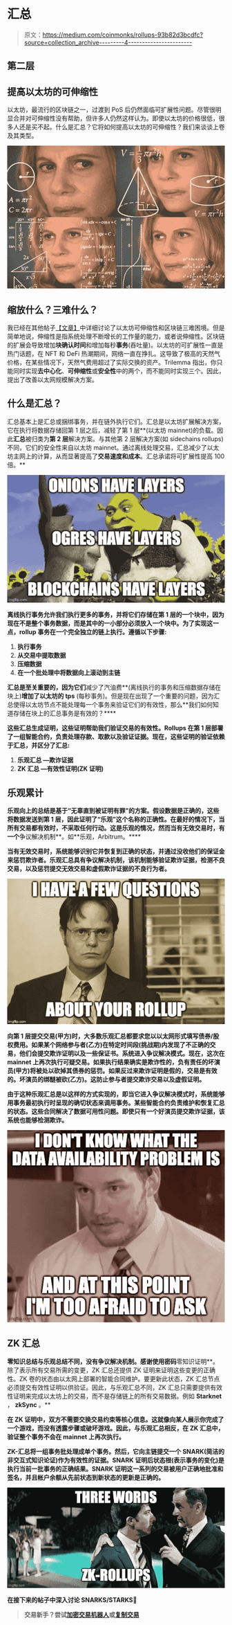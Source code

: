 # 汇总

> 原文：<https://medium.com/coinmonks/rollups-93b82d3bcdfc?source=collection_archive---------4----------------------->

## 第二层

## 提高以太坊的可伸缩性

以太坊，最流行的区块链之一，过渡到 PoS 后仍然面临可扩展性问题。尽管很明显合并对可伸缩性没有帮助，但许多人仍然这样认为。即使以太坊的价格很低，很多人还是买不起。什么是汇总？它将如何提高以太坊的可伸缩性？我们来谈谈上卷及其类型。

![](img/18a84ac3bd64d521b213e09975a51882.png)

## 缩放什么？三难什么？

我已经在其他帖子[【文章】](/@hnishal/ethereum-scaling-e5028944eaac)中详细讨论了以太坊可伸缩性和区块链三难困境。但是简单地说，伸缩性是指系统处理不断增长的工作量的能力，或者说伸缩性。区块链的扩展会导致增加**块确认时间**和增加每秒**事务**(吞吐量)。以太坊的可扩展性一直是热门话题，在 NFT 和 DeFi 热潮期间，网络一直在挣扎。这导致了极高的天然气价格，在某些情况下，天然气费用超过了实际交换的资产。Trilemma 指出，你只能同时实现**去中心化**、**可伸缩性**或**安全性**中的两个，而不能同时实现三个。因此，提出了改善以太网规模解决方案。

## 什么是汇总？

汇总基本上是汇总或捆绑事务，并在链外执行它们。汇总是以太坊扩展解决方案，它在执行将数据存储回第 1 层之后，减轻了第 1 层**(以太坊 mainnet)的负载。因此**汇总**被归类为**第 2 层**解决方案。与其他第 2 层解决方案(如 sidechains rollups)不同，它们的安全性来自以太坊 mainnet。通过离线处理交易，汇总减少了以太坊主网上的计算，从而显著提高了**交易速度和成本**。汇总承诺将可扩展性提高 100 倍。**

**![](img/b29e73f24cb1122cf85a640520712799.png)**

**离线执行事务允许我们执行更多的事务，并将它们存储在第 1 层的一个块中，因为现在不是整个事务数据，而是其中的一小部分必须放入一个块中。为了实现这一点，rollup 事务在一个完全独立的链上执行。遵循以下步骤:**

1.  **执行事务**
2.  **从交易中提取数据**
3.  **压缩数据**
4.  **在一个批处理中将数据向上滚动到主链**

**汇总是至关重要的，因为它们**减少了汽油费**(离线执行的事务和压缩数据存储在块上)**增加了以太坊的 tps** (每秒事务)。但是现在出现了一个重要的问题，因为汇总使得以太坊节点不能处理每一个事务来验证它们的有效性，那么**我们如何知道存储在块上的汇总事务是有效的？****

**这些汇总生成证明，这些证明帮助我们验证交易的有效性。Rollups 在第 1 层部署了一组智能合约，负责处理存款、取款以及验证证据。现在，这些证明的验证依赖于汇总，并区分了汇总:**

1.  ****乐观汇总** —欺诈证据**
2.  ****ZK 汇总** —有效性证明(ZK 证明)**

## **乐观累计**

**乐观向上的总结是基于“无辜直到被证明有罪”的方案。假设数据是正确的，这些将数据发送到第 1 层，因此证明了“乐观”这个名称的正确性。在最好的情况下，当所有交易都有效时，不采取任何行动。这是乐观的情况，然而当有无效交易时，有一个**争议解决机制**。如**乐观，Arbitrum。****

**当有无效交易时，系统能够识别它并恢复到正确的状态，并通过没收他们的保证金来惩罚欺诈者。乐观汇总具有争议解决机制，该机制能够验证欺诈证据，检测不良交易，以及惩罚提交无效交易和虚假欺诈证据的不良行为者。**

**![](img/3fe9801279b2a95a003a70aa34353126.png)**

**向第 1 层提交交易(**甲方**)时，大多数乐观汇总都要求您以以太网形式填写债券/股权费用。如果某个网络参与者(**乙方**)在特定时间段(**挑战期**)内发现了不正确的交易，他们会提交欺诈证明以及一些保证书。系统进入争议解决模式。现在，这次在 mainnet 上再次执行可疑交易。如果执行结果确实是欺诈性的，负有责任的坏演员(**甲方**)将被处以砍掉其债券的惩罚。如果反过来欺诈证明是假的，交易是有效的。坏演员的绑醚被砍(**乙方**)。这防止参与者提交欺诈交易以及虚假证明。**

**由于这种乐观汇总是以这样的方式实现的，即当它进入争议解决模式时，系统能够用事务最初执行时呈现的确切状态来调用事务。某些智能合约负责维护和恢复汇总的状态。这些合同解决了数据可用性问题。即使只有一个好演员提交欺诈证据，该系统也能够检测欺诈。**

**![](img/1abf953dead75daa7d4e3352dcbb382b.png)**

## **ZK 汇总**

**零知识总结与乐观总结不同，没有争议解决机制。感谢使用密码**零知识证明**。除了表示所有交易所需的变更，ZK 汇总还提供 ZK 证明来证明这些变更的正确性。ZK 卷的状态由以太网上部署的智能合同维护。要更新此状态，ZK 汇总节点必须提交有效性证明以供验证。因此，与乐观汇总不同，ZK 汇总只需要提供有效性证明来完成以太坊上的交易，而不是存储链上的所有交易数据。例如 **Starknet** ， **zkSync** 。**

**在 ZK 证明中，双方不需要交换交易约束等核心信息。这就像向某人展示你完成了一个游戏，而没有透露步骤或破坏游戏。因此，与乐观汇总相反，在 ZK 汇总中，验证整个事务不会在 mainnet 上再次执行。**

**ZK-汇总将一组事务批处理成单个事务。然后，它向主链提交一个 SNARK(简洁的非交互式知识论证)作为有效性的证据。SNARK 证明后状态根(表示事务的变化)是执行当前一批事务的正确结果。SNARK 证明这一系列的交易被用户正确地批准和签名，并且帐户余额从先前状态到新状态的更新是正确的。**

**![](img/2410e163ccbb324701be0d9e84604634.png)**

**在接下来的帖子中深入讨论 SNARKS/STARKS🚀**

> **交易新手？尝试[加密交易机器人](/coinmonks/crypto-trading-bot-c2ffce8acb2a)或[复制交易](/coinmonks/top-10-crypto-copy-trading-platforms-for-beginners-d0c37c7d698c)**